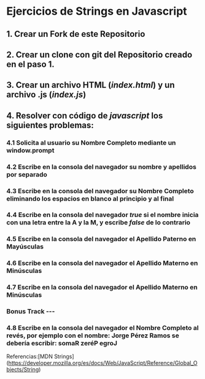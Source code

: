 # Ejercicios de Strings en Javascript

## 1. Crear un Fork de este **Repositorio**

## 2. Crear un clone con git del Repositorio creado en el paso 1.

## 3. Crear un archivo HTML (_index.html_)  y un archivo .js (_index.js_)

## 4. Resolver con código de _javascript_ los siguientes problemas:

### 4.1 Solicita al usuario su Nombre Completo mediante un window.prompt

### 4.2 Escribe en la consola del navegador su nombre y apellidos por separado

### 4.3 Escribe en la consola del navegador su Nombre Completo eliminando los espacios en blanco al principio y al final

### 4.4 Escribe en la consola del navegador _true_ si el nombre inicia con una letra entre la A y la M, y escribe _false_ de lo contrario

### 4.5 Escribe en la consola del navegador el Apellido Paterno en Mayúsculas

### 4.6 Escribe en la consola del navegador el Apellido Materno en Minúsculas

### 4.7 Escribe en la consola del navegador el Apellido Materno en Minúsculas

### Bonus Track  ---

### 4.8 Escribe en la consola del navegador el Nombre Completo al revés, por ejemplo con el nombre: Jorge Pérez Ramos se debería escribir: somaR zeréP egroJ

Referencias:[MDN Strings] (https://developer.mozilla.org/es/docs/Web/JavaScript/Reference/Global_Objects/String)


